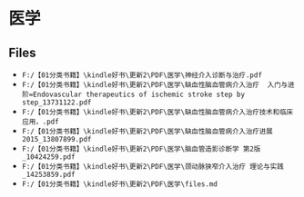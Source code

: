 # 医学

## Files

- `F:/【01分类书籍】\kindle好书\更新2\PDF\医学\神经介入诊断与治疗.pdf`
- `F:/【01分类书籍】\kindle好书\更新2\PDF\医学\缺血性脑血管病介入治疗  入门与进阶=Endovascular therapeutics of ischemic stroke step by step_13731122.pdf`
- `F:/【01分类书籍】\kindle好书\更新2\PDF\医学\缺血性脑血管病介入治疗技术和临床应用，.pdf`
- `F:/【01分类书籍】\kindle好书\更新2\PDF\医学\缺血性脑血管病介入治疗进展2015_13807899.pdf`
- `F:/【01分类书籍】\kindle好书\更新2\PDF\医学\脑血管造影诊断学 第2版_10424259.pdf`
- `F:/【01分类书籍】\kindle好书\更新2\PDF\医学\颈动脉狭窄介入治疗 理论与实践_14253859.pdf`
- `F:/【01分类书籍】\kindle好书\更新2\PDF\医学\files.md`
